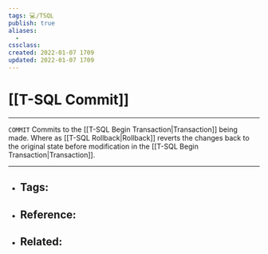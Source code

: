 ```yaml
---
tags: 💻️/TSQL 
publish: true
aliases:
  - 
cssclass: 
created: 2022-01-07 1709
updated: 2022-01-07 1709
---
```


# [[T-SQL Commit]]

---

`COMMIT` Commits to the [[T-SQL Begin Transaction|Transaction]] being made. Where as [[T-SQL Rollback|Rollback]] reverts the changes back to the original state before modification in the [[T-SQL Begin Transaction|Transaction]].

---

- Tags: 
	- 
- Reference:
	- 
- Related:
	- 
